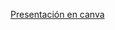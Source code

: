 [Presentación en canva](https://www.canva.com/design/DAGW8Dn4w4c/Prtw6itAq8Fx6YpS_i5WfA/edit?utm_content=DAGW8Dn4w4c&utm_campaign=designshare&utm_medium=link2&utm_source=sharebutton)
